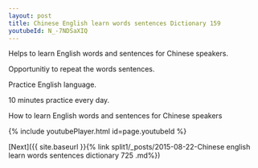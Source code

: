 ```yaml
---
layout: post
title: Chinese English learn words sentences Dictionary 159 
youtubeId: N_-7NDSaXIQ
---
```

 
 
Helps to learn English words and sentences for Chinese speakers.

Opportunitiy to repeat the words sentences. 

Practice English language. 
 
10 minutes practice every day. 
 
How to learn English words and sentences for Chinese speakers 
 
{% include youtubePlayer.html id=page.youtubeId %}
 
 
[Next]({{ site.baseurl }}{% link  split1/_posts/2015-08-22-Chinese english learn words sentences dictionary 725 .md%})
 
